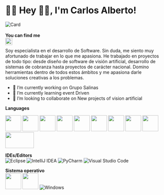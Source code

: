 # 👨‍💻 Hey 👋🏽, I'm Carlos Alberto!
![Card](https://user-images.githubusercontent.com/45578241/218528177-0f0f1ccb-c987-46bc-aca7-cc394f5c81f6.png)
<br />
<br />
**You can find me**   
<a href="https://www.linkedin.com/in/carlos-alberto-m">
  <img align="left" alt="LinkedIn" width="22px" src="https://cdn.jsdelivr.net/npm/simple-icons@3.1.0/icons/linkedin.svg" />
</a>
<br />

Soy especialista en el desarrollo de Software. Sin duda, me siento muy afortunado de trabajar en lo que me apasiona.
He trabajado en proyectos de todo tipo: desde diseño de software de visión artificial, desarrollo de sistemas de cobranza hasta proyectos de carácter nacional. 
Domino herramientas dentro de todos estos ámbitos y me apasiona darle soluciones creativas a los problemas.

- 🔭 I’m currently working on Grupo Salinas 
- 🌱 I’m currently learning event Driven 
- 👯 I’m looking to collaborate on New projects of vision artificial 

**Languages** 
<br />


<code><a  target="_blank"><img height="50" src="https://www.vectorlogo.zone/logos/java/java-horizontal.svg"></a></code>
<code><a  target="_blank"><img height="50" src="https://www.vectorlogo.zone/logos/python/python-ar21.svg"></a></code>
<code><a  target="_blank"><img height="50" src="https://www.vectorlogo.zone/logos/docker/docker-official.svg"></a></code>
<code><a  target="_blank"><img height="50" src="https://www.vectorlogo.zone/logos/mongodb/mongodb-ar21.svg"></a></code>
<code><a  target="_blank"><img height="50" src="https://www.vectorlogo.zone/logos/oracle/oracle-ar21.svg"></a></code>
<code><a  target="_blank"><img height="50" src="https://www.vectorlogo.zone/logos/postgresql/postgresql-vertical.svg"></a></code>
<code><a  target="_blank"><img height="50" src="https://www.vectorlogo.zone/logos/amazon_aws/amazon_aws-ar21.svg"></a></code>
<code><a  target="_blank"><img height="50" src="https://www.vectorlogo.zone/logos/w3_html5/w3_html5-icon.svg"></a></code>
<code><a  target="_blank"><img height="50" src="https://www.vectorlogo.zone/logos/w3_css/w3_css-icon.svg"></a></code>
<code><a  target="_blank"><img height="50" width="90" src="https://www.vectorlogo.zone/logos/javascript/javascript-horizontal.svg"></a></code>


**IDEs/Editors**
<br/>
![Eclipse](https://img.shields.io/badge/Eclipse-FE7A16.svg?style=flat-square&logo=Eclipse&logoColor=white)
![IntelliJ IDEA](https://img.shields.io/badge/IntelliJIDEA-000000.svg?style=flat-square&logo=intellij-idea&logoColor=white)
![PyCharm](https://img.shields.io/badge/pycharm-143?style=flat-square&logo=pycharm&logoColor=black&color=black&labelColor=green)
![Visual Studio Code](https://img.shields.io/badge/Visual%20Studio%20Code-0078d7.svg?style=flat-square&logo=visual-studio-code&logoColor=white)

**Sistema operativo**
<br/>
<code><a href="https://www.linux.org/" target="_blank"><img height="50" src="https://www.vectorlogo.zone/logos/getfedora/getfedora-ar21.svg"></a></code>
<code><a href="https://www.linux.org/" target="_blank"><img height="50" src="https://www.vectorlogo.zone/logos/linux/linux-ar21.svg"></a></code>
![Windows](https://img.shields.io/badge/Windows-0078D6?style=flat-square&logo=windows&logoColor=white)
